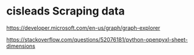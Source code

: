 # cisleads Scraping data
 
https://developer.microsoft.com/en-us/graph/graph-explorer


https://stackoverflow.com/questions/52076181/python-openpyxl-sheet-dimensions